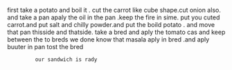 first take a potato and boil it . cut the carrot like cube shape.cut onion also.
and take a pan  apaly the oil in the pan .keep  the fire in sime.
put you cuted carrot.and put salt and chilly powder.and put the boild potato .
and move that pan thisside and thatside. take a bred and aply the  tomato cas
and keep between the to breds we done know that masala aply in bred .and  aply buuter in pan tost the bred

             our sandwich is rady
